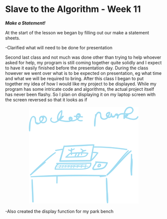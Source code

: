 # Slave to the Algorithm - Week 11

__*Make a Statement!*__

At the start of the lesson we began by filling out our make a statement sheets.

-Clarified what will need to be done for presentation

Second last class and not much was done other than trying to help whoever asked for help, my program is still coming together quite solidly and I expect to have it easily finished before the presentation day. During the class however we went over what is to be expected on presentation, eg what time and what we will be required to bring. After this class I began to put together my idea of how I would like my project to be displayed. While my program has some intricate code and algorithms, the actual project itself has never been flashy. So I plan on displaying it on my laptop screen with the screen reversed so that it looks as if  

<p align="center">
<img width="353" height="310" src="https://github.com/Dropboy/Slave-to-the-Algorithm/blob/Journal/Images%20and%20Resources/Week%2011/Exhibition%20display.png">

-Also created the display function for my park bench
